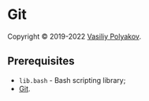 # Git

Copyright © 2019-2022 [Vasiliy Polyakov](mailto:bash@invasy.dev).

## Prerequisites
- `lib.bash` - Bash scripting library;
- [Git](https://git-scm.com/downloads).

